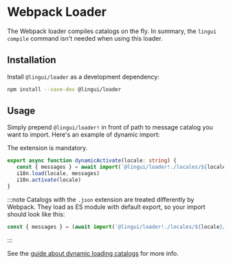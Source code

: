 # Webpack Loader

The Webpack loader compiles catalogs on the fly. In summary, the `lingui compile` command isn't needed when using this loader.

## Installation

Install `@lingui/loader` as a development dependency:

```bash npm2yarn
npm install --save-dev @lingui/loader
```

## Usage

Simply prepend `@lingui/loader!` in front of path to message catalog you want to import. Here's an example of dynamic import:

The extension is mandatory.

```ts
export async function dynamicActivate(locale: string) {
   const { messages } = await import(`@lingui/loader!./locales/${locale}/messages.po`)
   i18n.load(locale, messages)
   i18n.activate(locale)
}
```

:::note
Catalogs with the `.json` extension are treated differently by Webpack. They load as ES module with default export, so your import should look like this:

```ts
const { messages } = (await import(`@lingui/loader!./locales/${locale}/messages.json`)).default
```
:::

See the [guide about dynamic loading catalogs](/docs/guides/dynamic-loading-catalogs.md) for more info.
